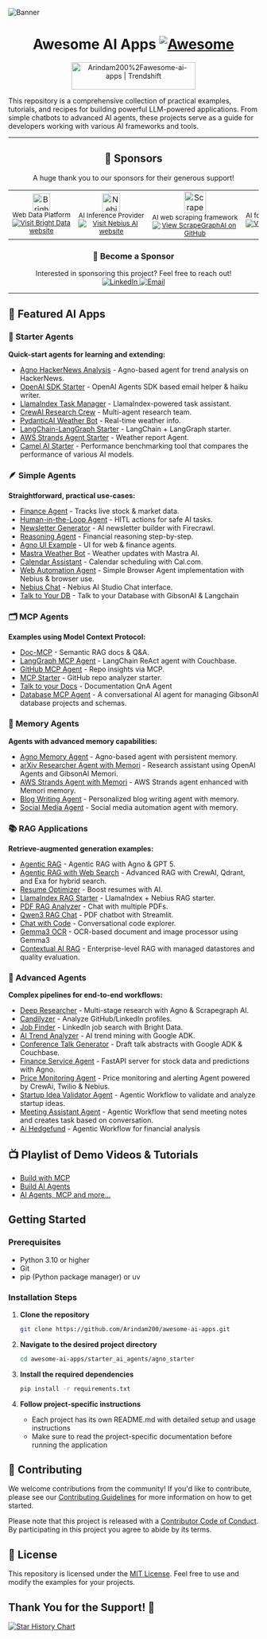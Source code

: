 
![Banner](/assets/banner_new.png)


<div align="center">

# Awesome AI Apps [![Awesome](https://awesome.re/badge.svg)](https://awesome.re)


<a href="https://trendshift.io/repositories/14662" target="_blank"><img src="https://trendshift.io/api/badge/repositories/14662" alt="Arindam200%2Fawesome-ai-apps | Trendshift" style="width: 250px; height: 55px;" width="250" height="55"/></a>

</div>


This repository is a comprehensive collection of practical examples, tutorials, and recipes for building powerful LLM-powered applications. From simple chatbots to advanced AI agents, these projects serve as a guide for developers working with various AI frameworks and tools.



---

<div align="center">



## 💎 Sponsors

<p align="center">
  A huge thank you to our sponsors for their generous support!
</p>

<table align="center" cellpadding="10" style="width:100%; border-collapse:collapse;">
  <tr align="center">
    <td width="200" valign="middle" align="center">
      <a href="https://dub.sh/brightdata" target="_blank" title="Visit Bright Data">
        <img src="https://mintlify.s3.us-west-1.amazonaws.com/brightdata/logo/light.svg" height="35" style="max-width:180px;" alt="Bright Data - Web Data Platform">
      </a>
      <br>
      <sub>
        <span style="white-space:nowrap;">Web Data Platform</span>
        <br>
        <a href="https://dub.sh/brightdata" target="_blank">
          <img src="https://img.shields.io/badge/Visit%20Site-blue?style=flat-square" alt="Visit Bright Data website">
        </a>
      </sub>
    </td>
    <td width="200" valign="middle" align="center">
      <a href="https://dub.sh/nebius" target="_blank" title="Visit Nebius AI">
        <img src="./assets/nebius.png" height="36" style="max-width:180px;" alt="Nebius AI - AI Platform">
      </a>
      <br>
      <sub>
        <span style="white-space:nowrap;">AI Inference Provider</span>
        <br>
        <a href="https://dub.sh/nebius" target="_blank">
          <img src="https://img.shields.io/badge/Visit%20Site-blue?style=flat-square" alt="Visit Nebius AI website">
        </a>
      </sub>
    </td>
    <td width="200" valign="middle" align="center">
      <a href="https://dub.sh/scrapegraphai" target="_blank" title="Visit ScrapeGraphAI on GitHub">
        <img src="https://raw.githubusercontent.com/ScrapeGraphAI/ScrapeGraph-AI/main/docs/assets/scrapegraphai_logo.png" height="44" style="max-width:180px;" alt="ScrapeGraphAI - AI web scraping framework">
      </a>
      <br>
      <sub>
        <span style="white-space:nowrap;">AI web scraping framework</span>
        <br>
        <a href="https://dub.sh/scrapegraphai" target="_blank">
          <img src="https://img.shields.io/badge/Visit%20Site-blue?style=flat-square" alt="View ScrapeGraphAI on GitHub">
        </a>
      </sub>
    </td>
    <td width="200" valign="middle" align="center">
      <a href="https://dub.sh/gibson" target="_blank" title="Visit GibsonAI">
        <img src="assets/gibson.svg" height="36" style="max-width:180px;" alt="GibsonAI - AI for Databases">
      </a>
      <br>
      <sub>
        <span style="white-space:nowrap;">AI for Databases</span>
        <br>
        <a href="https://dub.sh/gibson" target="_blank">
          <img src="https://img.shields.io/badge/Visit%20Site-blue?style=flat-square" alt="Visit GibsonAI website">
        </a>
      </sub>
    </td>
  </tr>
</table>

### 💎 Become a Sponsor

<p align="center">
Interested in sponsoring this project? Feel free to reach out!
<br/>
<a href="https://dub.sh/arindam-linkedin" target="_blank">
    <img src="https://img.shields.io/badge/LinkedIn-0077B5?style=for-the-badge&logo=linkedin&logoColor=white" alt="LinkedIn">
</a>
<a href="mailto:arindammajumder2020@gmail.com">
    <img src="https://img.shields.io/badge/Email-D14836?style=for-the-badge&logo=gmail&logoColor=white" alt="Email">
</a>
</p>

</div>

---

<!-- ## 🚀 Featured AI Agent Frameworks

- [<img src="https://raw.githubusercontent.com/google/adk-python/main/assets/agent-development-kit.png" alt="Google ADK logo" width="20" height="20"> Google Agent Development Kit (ADK)](https://google.github.io/adk-docs/)
- [<img src="https://avatars.githubusercontent.com/u/14957082?s=200&v=4" alt="OpenAI Agents SDK logo" width="20" height="20"> OpenAI Agents SDK](https://openai.github.io/openai-agents-python/)
- [<img src="https://cdn.simpleicons.org/langchain" alt="LangChain logo" width="25" height="25"> LangChain ](https://python.langchain.com/)
- [<img src="https://avatars.githubusercontent.com/u/130722866?s=200&v=4" alt="Llamaindex logo" width="20" height="20"> LlamaIndex](https://www.llamaindex.ai/)
- [<img src="https://avatars.githubusercontent.com/u/104874993?s=48&v=4" alt="Agno logo" width="20" height="20"> Agno](https://www.agno.com/)
- [<img src="https://cdn.prod.website-files.com/66cf2bfc3ed15b02da0ca770/66d07240057721394308addd_Logo%20(1).svg" alt="CrewAI logo" width="35" height="25"> CrewAI](https://www.crewai.com/)
- [<img src="https://avatars.githubusercontent.com/u/209155962?s=200&v=4" alt="AWS Strands Agents logo" width="20" height="20"> AWS Strands Agent](https://strandsagents.com/)
- [<img src="https://avatars.githubusercontent.com/u/110818415?s=200&v=4" alt="Pydantic AI logo" width="20" height="20"> Pydantic AI](https://ai.pydantic.dev/)
- [<img src="https://avatars.githubusercontent.com/u/134388954?s=200&v=4" alt="Camel AI logo" width="20" height="20"> CAMEL‑AI](https://www.camel-ai.org/)
- [<img src="assets/DSPy.png" alt="DSPy logo" width="20" height="20"> DSPy](https://dspy.ai/) -->

## 🚀 Featured AI Apps

### 🧩 Starter Agents

**Quick-start agents for learning and extending:**

- [Agno HackerNews Analysis](starter_ai_agents/agno_starter) - Agno-based agent for trend analysis on HackerNews.
- [OpenAI SDK Starter](starter_ai_agents/openai_agents_sdk) - OpenAI Agents SDK based email helper & haiku writer.
- [LlamaIndex Task Manager](starter_ai_agents/llamaindex_starter) - LlamaIndex-powered task assistant.
- [CrewAI Research Crew](starter_ai_agents/crewai_starter) - Multi-agent research team.
- [PydanticAI Weather Bot](starter_ai_agents/pydantic_starter) - Real-time weather info.
- [LangChain-LangGraph Starter](starter_ai_agents/langchain_langgraph_starter) - LangChain + LangGraph starter.
- [AWS Strands Agent Starter](starter_ai_agents/aws_strands_starter) - Weather report Agent.
- [Camel AI Starter](starter_ai_agents/camel_ai_starter) - Performance benchmarking tool that compares the performance of various AI models.

### 🪶 Simple Agents

**Straightforward, practical use-cases:**

- [Finance Agent](simple_ai_agents/finance_agent) - Tracks live stock & market data.
- [Human-in-the-Loop Agent](simple_ai_agents/human_in_the_loop_agent) - HITL actions for safe AI tasks.
- [Newsletter Generator](simple_ai_agents/newsletter_agent) - AI newsletter builder with Firecrawl.
- [Reasoning Agent](simple_ai_agents/reasoning_agent) - Financial reasoning step-by-step.
- [Agno UI Example](simple_ai_agents/agno_ui_agent) - UI for web & finance agents.
- [Mastra Weather Bot](simple_ai_agents/mastra_ai_weather_agent) - Weather updates with Mastra AI.
- [Calendar Assistant](simple_ai_agents/cal_scheduling_agent) - Calendar scheduling with Cal.com.
- [Web Automation Agent](simple_ai_agents/browser_agent) - Simple Browser Agent implementation with Nebius & browser use.
- [Nebius Chat](simple_ai_agents/nebius_chat) - Nebius AI Studio Chat interface.
- [Talk to Your DB](simple_ai_agents/talk_to_db) - Talk to your Database with GibsonAI & Langchain

### 🗂️ MCP Agents

**Examples using Model Context Protocol:**

- [Doc-MCP](mcp_ai_agents/doc_mcp) - Semantic RAG docs & Q\&A.
- [LangGraph MCP Agent](mcp_ai_agents/langchain_langgraph_mcp_agent) - LangChain ReAct agent with Couchbase.
- [GitHub MCP Agent](mcp_ai_agents/github_mcp_agent) - Repo insights via MCP.
- [MCP Starter](mcp_ai_agents/mcp_starter) - GitHub repo analyzer starter.
- [Talk to your Docs](mcp_ai_agents/docs_qna_agent) - Documentation QnA Agent
- [Database MCP Agent](mcp_ai_agents/database_mcp_agent) - A conversational AI agent for managing GibsonAI database projects and schemas.

### 🧠 Memory Agents

**Agents with advanced memory capabilities:**

- [Agno Memory Agent](memory_agents/agno_memory_agent) - Agno-based agent with persistent memory.
- [arXiv Researcher Agent with Memori](memory_agents/arxiv_researcher_agent_with_memori) - Research assistant using OpenAI Agents and GibsonAI Memori.
- [AWS Strands Agent with Memori](memory_agents/aws_strands_agent_with_memori) - AWS Strands agent enhanced with Memori memory.
- [Blog Writing Agent](memory_agents/blog_writing_agent) - Personalized blog writing agent with memory.
- [Social Media Agent](memory_agents/social_media_agent) - Social media automation agent with memory.


### 📚 RAG Applications

**Retrieve-augmented generation examples:**

- [Agentic RAG](rag_apps/agentic_rag) - Agentic RAG with Agno & GPT 5.
- [Agentic RAG with Web Search](rag_apps/agentic_rag_with_web_search) - Advanced RAG with CrewAI, Qdrant, and Exa for hybrid search.
- [Resume Optimizer](rag_apps/resume_optimizer) - Boost resumes with AI.
- [LlamaIndex RAG Starter](rag_apps/llamaIndex_starter) - LlamaIndex + Nebius RAG starter.
- [PDF RAG Analyzer](rag_apps/pdf_rag_analyser) - Chat with multiple PDFs.
- [Qwen3 RAG Chat](rag_apps/qwen3_rag) - PDF chatbot with Streamlit.
- [Chat with Code](rag_apps/chat_with_code) - Conversational code explorer.
- [Gemma3 OCR](rag_apps/gemma_ocr/) - OCR-based document and image processor using Gemma3
- [Contextual AI RAG](rag_apps/contextual_ai_rag) - Enterprise-level RAG with managed datastores and quality evaluation.

### 🔬 Advanced Agents

**Complex pipelines for end-to-end workflows:**

- [Deep Researcher](advance_ai_agents/deep_researcher_agent) - Multi-stage research with Agno & Scrapegraph AI.
- [Candilyzer](advance_ai_agents/candidate_analyser) - Analyze GitHub/LinkedIn profiles.
- [Job Finder](advance_ai_agents/job_finder_agent) - LinkedIn job search with Bright Data.
- [AI Trend Analyzer](advance_ai_agents/trend_analyzer_agent) - AI trend mining with Google ADK.
- [Conference Talk Generator](advance_ai_agents/conference_talk_abstract_generator) - Draft talk abstracts with Google ADK & Couchbase.
- [Finance Service Agent](advance_ai_agents/finance_service_agent) - FastAPI server for stock data and predictions with Agno.
- [Price Monitoring Agent](advance_ai_agents/price_monitoring_agent) - Price monitoring and alerting Agent powered by CrewAi, Twilio & Nebius.
- [Startup Idea Validator Agent](advance_ai_agents/startup_idea_validator_agent) - Agentic Workflow to validate and analyze startup ideas.
- [Meeting Assistant Agent](advance_ai_agents/meeting_assistant_agent) - Agentic Workflow that send meeting notes and creates task based on conversation.
- [Ai Hedgefund](advance_ai_agents/ai-hedgefund) - Agentic Workflow for financial analysis

## 📺 Playlist of Demo Videos & Tutorials

- [Build with MCP](https://www.youtube.com/playlist?list=PLMZM1DAlf0Lolxax4L2HS54Me8gn1gkz4)
- [Build AI Agents](https://www.youtube.com/playlist?list=PLMZM1DAlf0LqixhAG9BDk4O_FjqnaogK8)
- [AI Agents, MCP and more...](https://www.youtube.com/playlist?list=PL2ambAOfYA6-LDz0KpVKu9vJKAqhv0KKI)

## Getting Started

### Prerequisites

- Python 3.10 or higher
- Git
- pip (Python package manager) or uv

### Installation Steps

1. **Clone the repository**

   ```bash
   git clone https://github.com/Arindam200/awesome-ai-apps.git
   ```

2. **Navigate to the desired project directory**

   ```bash
   cd awesome-ai-apps/starter_ai_agents/agno_starter
   ```

3. **Install the required dependencies**

   ```bash
   pip install -r requirements.txt
   ```

4. **Follow project-specific instructions**
   - Each project has its own README.md with detailed setup and usage instructions
   - Make sure to read the project-specific documentation before running the application

## 🤝 Contributing

We welcome contributions from the community! If you'd like to contribute, please see our [Contributing Guidelines](CONTRIBUTING.md) for more information on how to get started.

Please note that this project is released with a [Contributor Code of Conduct](CODE_OF_CONDUCT.md). By participating in this project you agree to abide by its terms.

## 📜 License

This repository is licensed under the [MIT License](./LICENSE). Feel free to use and modify the examples for your projects.

## Thank You for the Support! 🙏

[![Star History Chart](https://api.star-history.com/svg?repos=Arindam200/awesome-ai-apps&type=Date)](https://www.star-history.com/#Arindam200/awesome-ai-apps&Date)
